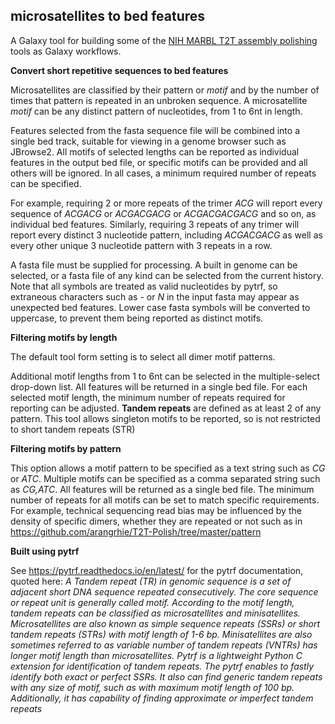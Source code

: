 ## microsatellites to bed features

A Galaxy tool for building some of the [NIH MARBL T2T assembly polishing](https://github.com/marbl/training) tools as Galaxy workflows.

**Convert short repetitive sequences to bed features**

Microsatellites are classified by their pattern or *motif* and by the number of times that pattern is repeated in an unbroken sequence.
A microsatellite *motif* can be any distinct pattern of nucleotides, from 1 to 6nt in length.

Features selected from the fasta sequence file will be combined into a single bed track, suitable for viewing in a genome browser such as JBrowse2.
All motifs of selected lengths can be reported as individual features in the output bed file, or specific motifs can be provided and all 
others will be ignored. In all cases, a minimum required number of repeats can be specified. 

For example, requiring 2 or more repeats of the trimer *ACG* will report every sequence of *ACGACG* or *ACGACGACG* or *ACGACGACGACG* and so on, as individual bed features.
Similarly, requiring 3 repeats of any trimer will report every distinct 3 nucleotide pattern, including *ACGACGACG* as well as every other unique 3 nucleotide pattern with 3 repeats in a row.

A fasta file must be supplied for processing. A built in genome can be selected, or a fasta file of any kind can be selected from the current history. Note that all 
symbols are treated as valid nucleotides by pytrf, so extraneous characters such as *-* or *N* in the input fasta may appear as unexpected bed features. Lower case fasta symbols will be converted
to uppercase, to prevent them being reported as distinct motifs.

**Filtering motifs by length**

The default tool form setting is to select all dimer motif patterns. 

Additional motif lengths from 1 to 6nt can be selected in the multiple-select drop-down list. All features will be returned in a single bed file. For each selected motif length, 
the minimum number of repeats required for reporting can be adjusted. **Tandem repeats** are defined as at least 2 of any pattern. This tool allows singleton motifs to be reported,
so is not restricted to short tandem repeats (STR)

**Filtering motifs by pattern**

This option allows a motif pattern to be specified as a text string such as *CG* or *ATC*. Multiple motifs can be specified as a comma separated string such as *CG,ATC*.
All features will be returned as a single bed file.
The minimum number of repeats for all motifs can be set to match specific requirements.
For example, technical sequencing read bias may be influenced by the density of specific dimers, whether they are repeated or not
such as in https://github.com/arangrhie/T2T-Polish/tree/master/pattern

**Built using pytrf**

See https://pytrf.readthedocs.io/en/latest/ for the pytrf documentation, quoted here:
  *A Tandem repeat (TR) in genomic sequence is a set of adjacent short DNA sequence repeated consecutively. The core sequence or repeat unit is generally called motif. 
  According to the motif length, tandem repeats can be classified as microsatellites and minisatellites. Microsatellites are also known as simple sequence repeats (SSRs) 
  or short tandem repeats (STRs) with motif length of 1-6 bp. Minisatellites are also sometimes referred to as variable number of tandem repeats (VNTRs) has longer motif length than microsatellites.
  Pytrf is a lightweight Python C extension for identification of tandem repeats. The pytrf enables to fastly identify both exact or perfect SSRs.
  It also can find generic tandem repeats with any size of motif, such as with maximum motif length of 100 bp. Additionally, it has capability of finding approximate or imperfect tandem repeats*


